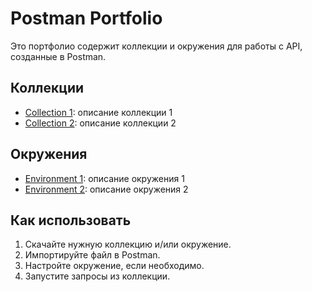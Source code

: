 # Postman Portfolio

Это портфолио содержит коллекции и окружения для работы с API, созданные в Postman.

## Коллекции

- [Collection 1](collections/collection1.json): описание коллекции 1
- [Collection 2](collections/collection2.json): описание коллекции 2

## Окружения

- [Environment 1](environments/environment1.json): описание окружения 1
- [Environment 2](environments/environment2.json): описание окружения 2

## Как использовать

1. Скачайте нужную коллекцию и/или окружение.
2. Импортируйте файл в Postman.
3. Настройте окружение, если необходимо.
4. Запустите запросы из коллекции.
